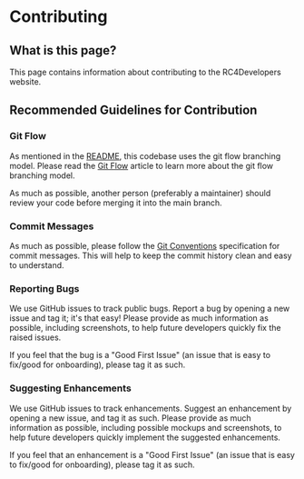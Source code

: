 # Contributing

## What is this page?

This page contains information about contributing to the RC4Developers website.

## Recommended Guidelines for Contribution

### Git Flow

As mentioned in the [README](README.md), this codebase uses the git flow branching model. Please read
the [Git Flow](https://nvie.com/posts/a-successful-git-branching-model/) article to learn more about the git flow
branching model.

As much as possible, another person (preferably a maintainer) should review your code before merging it into the main
branch.

### Commit Messages

As much as possible, please follow the [Git Conventions](https://www.conventionalcommits.org/en/v1.0.0/)
specification for commit messages. This will help to keep the commit history clean and easy to understand.

### Reporting Bugs

We use GitHub issues to track public bugs. Report a bug by opening a new issue and tag it; it's that easy! Please
provide as much information as possible, including screenshots, to help future developers quickly fix the raised issues.

If you feel that the bug is a "Good First Issue" (an issue that is easy to fix/good for onboarding), please tag it as
such.

### Suggesting Enhancements

We use GitHub issues to track enhancements. Suggest an enhancement by opening a new issue, and tag it as such. Please
provide as much information as possible, including possible mockups and screenshots, to help future developers quickly
implement the suggested enhancements.

If you feel that an enhancement is a "Good First Issue" (an issue that is easy to fix/good for onboarding), please tag
it as such.
